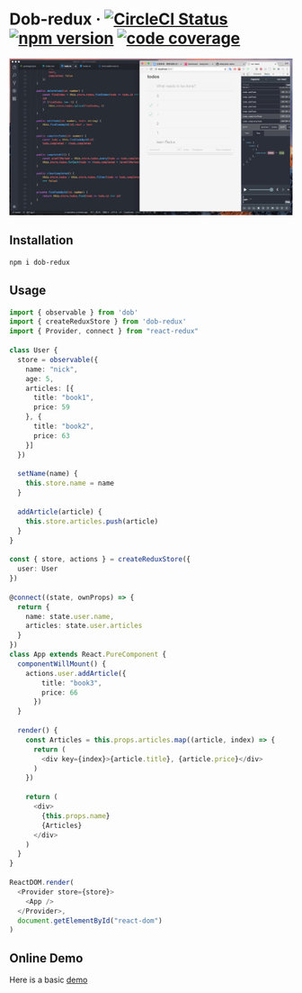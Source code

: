 # Dob-redux &middot; [![CircleCI Status](https://img.shields.io/travis/dobjs/dob-redux/master.svg?style=flat)](https://travis-ci.org/dobjs/dob-redux) [![npm version](https://img.shields.io/npm/v/dob-redux.svg?style=flat)](https://www.npmjs.com/package/dob-redux) [![code coverage](https://img.shields.io/codecov/c/github/dobjs/dob-redux/master.svg)](https://codecov.io/github/dobjs/dob-redux)

![dob-react](./assets/dob-redux.png)

## Installation

```bash
npm i dob-redux
```

## Usage

```typescript
import { observable } from 'dob'
import { createReduxStore } from 'dob-redux'
import { Provider, connect } from "react-redux"

class User {
  store = observable({
    name: "nick",
    age: 5,
    articles: [{
      title: "book1",
      price: 59
    }, {
      title: "book2",
      price: 63
    }]
  })

  setName(name) {
    this.store.name = name
  }

  addArticle(article) {
    this.store.articles.push(article)
  }
}

const { store, actions } = createReduxStore({
  user: User
})

@connect((state, ownProps) => {
  return {
    name: state.user.name,
    articles: state.user.articles
  }
})
class App extends React.PureComponent {
  componentWillMount() {
    actions.user.addArticle({
      	title: "book3",
        price: 66
      })
  }

  render() {
    const Articles = this.props.articles.map((article, index) => {
      return (
        <div key={index}>{article.title}, {article.price}</div>
      )
    })

    return (
      <div>
        {this.props.name}
        {Articles}
      </div>
    )
  }
}

ReactDOM.render(
  <Provider store={store}>
    <App />
  </Provider>,
  document.getElementById("react-dom")
)
```

## Online Demo

Here is a basic [demo](https://jsfiddle.net/56saqqvw/8/)
